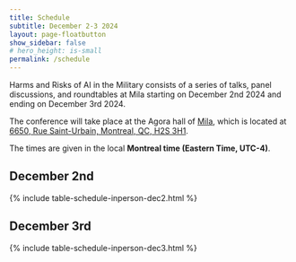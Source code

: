 ```yaml
---
title: Schedule
subtitle: December 2-3 2024
layout: page-floatbutton
show_sidebar: false
# hero_height: is-small
permalink: /schedule
---
```

Harms and Risks of AI in the Military consists of a series of talks, panel discussions, and roundtables at Mila starting on December 2nd 2024 and ending on December 3rd 2024.


The conference will take place at the Agora hall of [Mila](https://mila.quebec/), which is located at [6650, Rue Saint-Urbain, Montreal, QC, H2S 3H1](https://www.openstreetmap.org/way/222246924).

The times are given in the local **Montreal time (Eastern Time, UTC-4)**.

## December 2nd

{% include table-schedule-inperson-dec2.html %}


## December 3rd


{% include table-schedule-inperson-dec3.html %}
